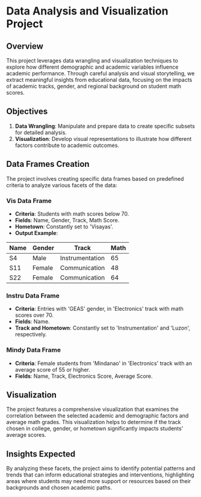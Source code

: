 # Data Analysis and Visualization Project

## Overview
This project leverages data wrangling and visualization techniques to explore how different demographic and academic variables influence academic performance. Through careful analysis and visual storytelling, we extract meaningful insights from educational data, focusing on the impacts of academic tracks, gender, and regional background on student math scores.

## Objectives
1. **Data Wrangling**: Manipulate and prepare data to create specific subsets for detailed analysis.
2. **Visualization**: Develop visual representations to illustrate how different factors contribute to academic outcomes.

## Data Frames Creation
The project involves creating specific data frames based on predefined criteria to analyze various facets of the data:

### Vis Data Frame
- **Criteria**: Students with math scores below 70.
- **Fields**: Name, Gender, Track, Math Score.
- **Hometown**: Constantly set to 'Visayas'.
- **Output Example**:
  
| Name | Gender | Track           | Math |
|------|--------|-----------------|------|
| S4   | Male   | Instrumentation | 65   |
| S11  | Female | Communication   | 48   |
| S22  | Female | Communication   | 64   |

### Instru Data Frame
- **Criteria**: Entries with 'GEAS' gender, in 'Electronics' track with math scores over 70.
- **Fields**: Name.
- **Track and Hometown**: Constantly set to 'Instrumentation' and 'Luzon', respectively.

### Mindy Data Frame
- **Criteria**: Female students from 'Mindanao' in 'Electronics' track with an average score of 55 or higher.
- **Fields**: Name, Track, Electronics Score, Average Score.

## Visualization
The project features a comprehensive visualization that examines the correlation between the selected academic and demographic factors and average math grades. This visualization helps to determine if the track chosen in college, gender, or hometown significantly impacts students' average scores.

## Insights Expected
By analyzing these facets, the project aims to identify potential patterns and trends that can inform educational strategies and interventions, highlighting areas where students may need more support or resources based on their backgrounds and chosen academic paths.
